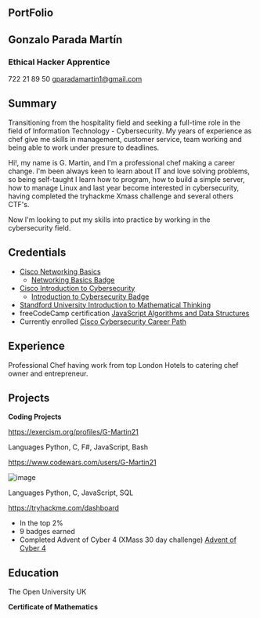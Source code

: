 <!---
**CodeWars**
![image](https://www.codewars.com/users/G-Martin21/badges/large)

**TryHackMe**
<script src="https://tryhackme.com/badge/1298142"></script>

**freeCodeCamp**
[freeCodeCamp JavaScript Certification](https://www.freecodecamp.org/certification/g_martin21/javascript-algorithms-and-data-structures)


- 👋 Hi, I’m @G-Martin21
- 👀 I’m interested in ...
- 🌱 I’m currently learning software development HTML, CSS, JavaScript, ...
- 💞️ I’m looking to collaborate on projects
- 📫 You can reach me through my email.
--->
<!---
G-Martin21/G-Martin21 is a ✨ special ✨ repository because its `README.md` (this file) appears on your GitHub profile.
You can click the Preview link to take a look at your changes.
--->
## PortFolio
## Gonzalo Parada Martín
### Ethical Hacker Apprentice
722 21 89 50 
gparadamartin1@gmail.com

## Summary

Transitioning from the hospitality field and seeking a full-time role in the field of Information Technology - Cybersecurity.
My years of experience as chef give me skills in management, customer service, team working and being able to work under presure to deadlines.

Hi!, my name is G. Martin, and I'm a professional chef making a career change. I'm been always keen to learn about IT and love solving problems, so being self-taught I learn how to program, how to build a simple server, how to manage Linux and last year become interested in cybersecurity, having completed the tryhackme Xmass challenge and several others CTF's.
	
Now I'm looking to put my skills into practice by working in the cybersecurity field.

## Credentials

- [Cisco Networking Basics](https://skillsforall.com/course/networking-devices-and-initial-configuration?userLang=en-US)
  - [Networking Basics Badge](https://www.credly.com/badges/9fa607e4-9081-48fd-8b02-51fb96fd2ec8/linked_in_profile)
- [Cisco Introduction to Cybersecurity](https://skillsforall.com/course/introduction-to-cybersecurity?userLang=en-US)
  - [Introduction to Cybersecurity Badge](https://www.credly.com/badges/065f78a0-4a42-455e-8876-effdd796c9d4/linked_in_profile)
- [Standford University Introduction to Mathematical Thinking](https://www.coursera.org/learn/mathematical-thinking)
- freeCodeCamp certification [JavaScript Algorithms and Data Structures](https://www.freecodecamp.org/certification/g_martin21/javascript-algorithms-and-data-structures)
- Currently enrolled [Cisco Cybersecurity Career Path
](https://skillsforall.com/career-path/cybersecurity?userLang=en-US)

## Experience
Professional Chef having work from top London Hotels to catering chef owner and entrepreneur.

## Projects

**Coding Projects**

https://exercism.org/profiles/G-Martin21

  Languages Python, C, F#, JavaScript, Bash
  
https://www.codewars.com/users/G-Martin21

![image](https://www.codewars.com/users/G-Martin21/badges/large)
  
  Languages Python, C, JavaScript, SQL
  
https://tryhackme.com/dashboard

- In the top 2%
- 9 badges earned
- Completed Advent of Cyber 4 (XMass 30 day challenge)
	[Advent of Cyber 4](https://tryhackme-certificates.s3-eu-west-1.amazonaws.com/THM-RTKP9HTAH4.png)

## Education

  The Open University UK

  **Certificate of Mathematics**
